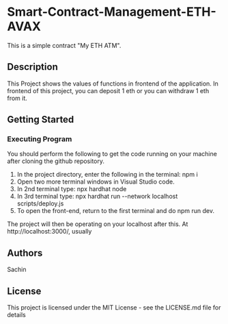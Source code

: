 # Smart-Contract-Management-ETH-AVAX
This is a simple contract "My ETH ATM".

## Description
This Project shows the values of functions in frontend of the application. In frontend of this project, you can deposit 1 eth or you can withdraw 1 eth from it. 

## Getting Started

### Executing Program
You should perform the following to get the code running on your machine after cloning the github repository.
1. In the project directory, enter the following in the terminal: npm i
2. Open two more terminal windows in Visual Studio code.
3. In 2nd terminal type: npx hardhat node
4. In 3rd terminal type: npx hardhat run --network localhost scripts/deploy.js
5. To open the front-end, return to the first terminal and do npm run dev.

The project will then be operating on your localhost after this. At http://localhost:3000/, usually

## Authors

Sachin

## License

This project is licensed under the MIT License - see the LICENSE.md file for details
